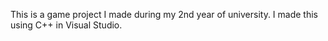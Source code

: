 This is a game project I made during my 2nd year of university.
I made this using C++ in Visual Studio.

